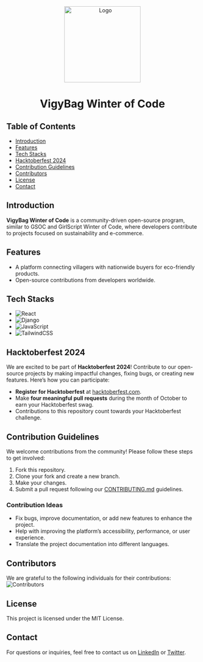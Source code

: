 <div align="center">
  <img src="https://github.com/user-attachments/assets/a5e6031c-299e-449a-baba-014f2887ce2c" width="200" alt="Logo">

<h1>VigyBag Winter of Code</h1>
</div>

<div align="center">
<p>
<!-- ![PRs Welcome](https://img.shields.io/badge/PRs-welcome-brightgreen.svg?style=for-the-badge)
![Visitors](https://api.visitorbadge.io/api/visitors?path=codervivek5/VigyBag%20&countColor=%2523263759&style=for-the-badge)
![GitHub forks](https://img.shields.io/github/forks/codervivek5/VigyBag?style=for-the-badge) -->
</p>
</div>

## Table of Contents
- [Introduction](#introduction)
- [Features](#features)
- [Tech Stacks](#tech-stacks)
- [Hacktoberfest 2024](#hacktoberfest-2024)
- [Contribution Guidelines](#contribution-guidelines)
- [Contributors](#contributors)
- [License](#license)
- [Contact](#contact)

## Introduction <a name="introduction"></a>
**VigyBag Winter of Code** is a community-driven open-source program, similar to GSOC and GirlScript Winter of Code, where developers contribute to projects focused on sustainability and e-commerce.

## Features <a name="features"></a>
- A platform connecting villagers with nationwide buyers for eco-friendly products.
- Open-source contributions from developers worldwide.

## Tech Stacks <a name="tech-stacks"></a>
- ![React](https://img.shields.io/badge/react-%2320232a.svg?style=for-the-badge&logo=react&logoColor=%2361DAFB)
- ![Django](https://img.shields.io/badge/Django-3.2%2B-green)
- ![JavaScript](https://img.shields.io/badge/JavaScript-ES6-yellow)
- ![TailwindCSS](https://img.shields.io/badge/tailwindcss-%2338B2AC.svg?style=for-the-badge&logo=tailwind-css&logoColor=white)

## Hacktoberfest 2024 <a name="hacktoberfest-2024"></a>
We are excited to be part of **Hacktoberfest 2024**! Contribute to our open-source projects by making impactful changes, fixing bugs, or creating new features. Here’s how you can participate:
- **Register for Hacktoberfest** at [hacktoberfest.com](https://hacktoberfest.com/).
- Make **four meaningful pull requests** during the month of October to earn your Hacktoberfest swag.
- Contributions to this repository count towards your Hacktoberfest challenge.

## Contribution Guidelines <a name="contribution-guidelines"></a>
We welcome contributions from the community! Please follow these steps to get involved:
1. Fork this repository.
2. Clone your fork and create a new branch.
3. Make your changes.
4. Submit a pull request following our [CONTRIBUTING.md](CONTRIBUTING.md) guidelines.

### Contribution Ideas
- Fix bugs, improve documentation, or add new features to enhance the project.
- Help with improving the platform’s accessibility, performance, or user experience.
- Translate the project documentation into different languages.

## Contributors <a name="contributors"></a>
We are grateful to the following individuals for their contributions:
![Contributors](https://contrib.rocks/image?repo=codervivek5/VigyBag-Winter-of-Code)

## License <a name="license"></a>
This project is licensed under the MIT License.

## Contact <a name="contact"></a>
For questions or inquiries, feel free to contact us on [LinkedIn](https://www.linkedin.com/company/vigybag/) or [Twitter](https://twitter.com/codervivek5/).
